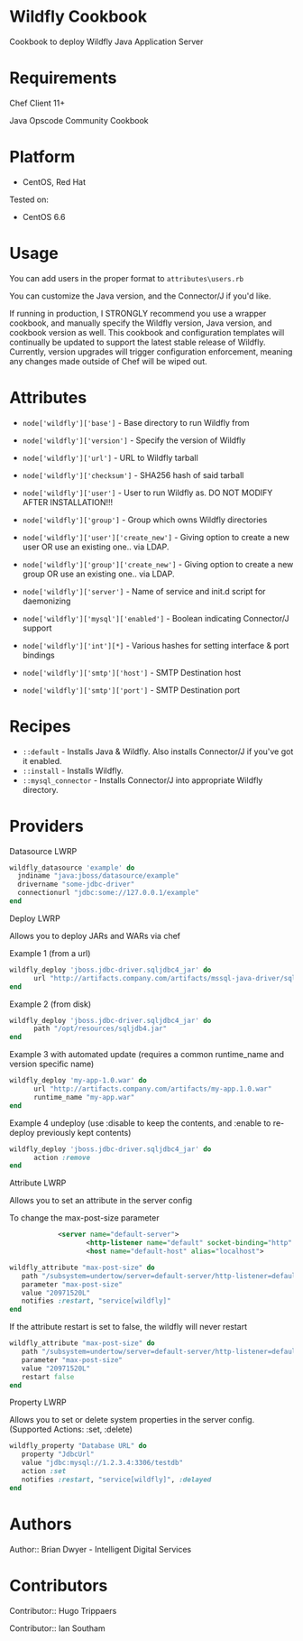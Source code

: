 # Wildfly Cookbook
Cookbook to deploy Wildfly Java Application Server

# Requirements
Chef Client 11+

Java Opscode Community Cookbook

# Platform
- CentOS, Red Hat

Tested on:
- CentOS 6.6

# Usage
You can add users in the proper format to `attributes\users.rb`

You can customize the Java version, and the Connector/J if you'd like.

If running in production, I STRONGLY recommend you use a wrapper cookbook, and manually specify the Wildfly version, Java version, and cookbook version as well.  This cookbook and configuration templates will continually be updated to support the latest stable release of Wildfly.  Currently, version upgrades will trigger configuration enforcement, meaning any changes made outside of Chef will be wiped out.

# Attributes
* `node['wildfly']['base']` - Base directory to run Wildfly from

* `node['wildfly']['version']` - Specify the version of Wildfly
* `node['wildfly']['url']` - URL to Wildfly tarball
* `node['wildfly']['checksum']` - SHA256 hash of said tarball

* `node['wildfly']['user']` - User to run Wildfly as. DO NOT MODIFY AFTER INSTALLATION!!!
* `node['wildfly']['group']` - Group which owns Wildfly directories
* `node['wildfly']['user']['create_new']` - Giving option to create a new user OR use an existing one.. via LDAP.
* `node['wildfly']['group']['create_new']` - Giving option to create a new group OR use an existing one.. via LDAP.
* `node['wildfly']['server']` - Name of service and init.d script for daemonizing

* `node['wildfly']['mysql']['enabled']` - Boolean indicating Connector/J support

* `node['wildfly']['int'][*]` - Various hashes for setting interface & port bindings

* `node['wildfly']['smtp']['host']` - SMTP Destination host
* `node['wildfly']['smtp']['port']` - SMTP Destination port


# Recipes
* `::default` - Installs Java & Wildfly.  Also installs Connector/J if you've got it enabled.
* `::install` - Installs Wildfly.
* `::mysql_connector` - Installs Connector/J into appropriate Wildfly directory.

# Providers

Datasource LWRP

```ruby
wildfly_datasource 'example' do
  jndiname "java:jboss/datasource/example"
  drivername "some-jdbc-driver"
  connectionurl "jdbc:some://127.0.0.1/example"
end
```

Deploy LWRP

Allows you to deploy JARs and WARs via chef

Example 1 (from a url)
```ruby
wildfly_deploy 'jboss.jdbc-driver.sqljdbc4_jar' do
      url "http://artifacts.company.com/artifacts/mssql-java-driver/sqljdbc4.jar"
end
```

Example 2 (from disk)
```ruby
wildfly_deploy 'jboss.jdbc-driver.sqljdbc4_jar' do
      path "/opt/resources/sqljdb4.jar"
end
```

Example 3 with automated update (requires a common runtime_name and version specific name)
```ruby
wildfly_deploy 'my-app-1.0.war' do
      url "http://artifacts.company.com/artifacts/my-app.1.0.war"
      runtime_name "my-app.war"
end
```

Example 4 undeploy (use :disable to keep the contents, and :enable to re-deploy previously kept contents)
```ruby
wildfly_deploy 'jboss.jdbc-driver.sqljdbc4_jar' do
      action :remove
end
```

Attribute LWRP

Allows you to set an attribute in the server config

To change the max-post-size parameter
```xml
            <server name="default-server">
			       <http-listener name="default" socket-binding="http" max-post-size="20971520"/>
				   <host name="default-host" alias="localhost">

```

```ruby
wildfly_attribute "max-post-size" do
   path "/subsystem=undertow/server=default-server/http-listener=default"
   parameter "max-post-size"
   value "20971520L"
   notifies :restart, "service[wildfly]"
end
```

If the attribute restart is set to false, the wildfly will never restart

```ruby
wildfly_attribute "max-post-size" do
   path "/subsystem=undertow/server=default-server/http-listener=default"
   parameter "max-post-size"
   value "20971520L"
   restart false
end
```

Property LWRP

Allows you to set or delete system properties in the server config. (Supported Actions: :set, :delete)

```ruby
wildfly_property "Database URL" do
   property "JdbcUrl"
   value "jdbc:mysql://1.2.3.4:3306/testdb"
   action :set
   notifies :restart, "service[wildfly]", :delayed
end
```

# Authors

Author:: Brian Dwyer - Intelligent Digital Services

# Contributors
Contributor:: Hugo Trippaers

Contributor:: Ian Southam
